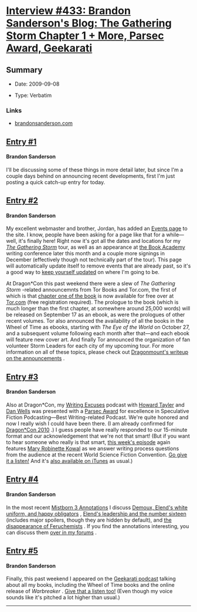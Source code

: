 # [Interview #433: Brandon Sanderson's Blog: The Gathering Storm Chapter 1 + More, Parsec Award, Geekarati](https://www.theoryland.com/intvmain.php?i=433)

## Summary

- Date: 2009-09-08

- Type: Verbatim

### Links

- [brandonsanderson.com](http://brandonsanderson.com/blog/822/Tour-The-Gathering-Storm-Chapter-1--More-Parsec-Award-Geekarati)


## [Entry #1](https://www.theoryland.com/intvmain.php?i=433#1)

#### Brandon Sanderson

I'll be discussing some of these things in more detail later, but since I'm a couple days behind on announcing recent developments, first I'm just posting a quick catch-up entry for today.

## [Entry #2](https://www.theoryland.com/intvmain.php?i=433#2)

#### Brandon Sanderson

My excellent webmaster and brother, Jordan, has added an
[Events page](http://www.brandonsanderson.com/events)
to the site. I know, people have been asking for a page like that for a while—well, it's finally here! Right now it's got all the dates and locations for my
[*The Gathering Storm*](http://brandonsanderson.com/book/The-Gathering-Storm)
tour, as well as an appearance at
[the Book Academy](http://www.uvsc.edu/conted/c&w/bookacademy/)
writing conference later this month and a couple more signings in December (effectively though not technically part of the tour). This page will automatically update itself to remove events that are already past, so it's a good way to
[keep yourself updated](http://www.brandonsanderson.com/events)
on where I'm going to be.

At Dragon\*Con this past weekend there were a slew of
*The Gathering Storm*
-related announcemnts from Tor Books and Tor.com, the first of which is that
[chapter one of the book](http://www.tor.com/index.php?option=com_content&view=story&id=53532)
is now available for free over at
[Tor.com](http://www.tor.com/index.php?option=com_content&view=story&id=53532)
(free registration required). The prologue to the book (which is much longer than the first chapter, at somewhere around 25,000 words) will be released on September 17 as an ebook, as were the prologues of other recent volumes. Tor also announced the availability of all the books in the Wheel of Time as ebooks, starting with
*The Eye of the World*
on October 27, and a subsequent volume following each month after that—and each ebook will feature new cover art. And finally Tor announced the organization of fan volunteer Storm Leaders for each city of my upcoming tour. For more information on all of these topics, please check out
[Dragonmount's writeup on the announcements](http://www.dragonmount.com/News/?p=641)
.

## [Entry #3](https://www.theoryland.com/intvmain.php?i=433#3)

#### Brandon Sanderson

Also at Dragon\*Con, my
[Writing Excuses](http://www.writingexcuses.com/)
podcast with
[Howard Tayler](http://www.schlockmercenary.com/)
and
[Dan Wells](http://www.fearfulsymmetry.net/)
was presented with a
[Parsec Award](http://www.parsecawards.com/)
for excellence in Speculative Fiction Podcasting—Best Writing-related Podcast. We're quite honored and now I really wish I could have been there. (I am already confirmed for
[Dragon\*Con 2010](http://www.dragoncon.org/)
.) I guess people have really responded to our 15-minute format and our acknowledgement that we're not that smart! (But if you want to hear someone who really is that smart,
[this week's episode](http://www.writingexcuses.com/2009/09/06/writing-excuses-season-3-episode-15-writing-process-qa-with-mary-robinette-kowal/)
again features
[Mary Robinette Kowal](http://www.maryrobinettekowal.com/)
as we answer writing process questions from the audience at the recent World Science Fiction Convention.
[Go give it a listen!](http://www.writingexcuses.com/2009/09/06/writing-excuses-season-3-episode-15-writing-process-qa-with-mary-robinette-kowal/)
And it's
[also available on iTunes](http://itunes.apple.com/WebObjects/MZStore.woa/wa/viewPodcast?i=59710053&id=273926976)
as usual.)

## [Entry #4](https://www.theoryland.com/intvmain.php?i=433#4)

#### Brandon Sanderson

In the most recent
[Mistborn 3 Annotations](http://brandonsanderson.com/annotation/book/Mistborn%203)
I discuss
[Demoux, Elend's white uniform, and happy obligators](http://brandonsanderson.com/annotation/283/Mistborn-3-Chapter-Twenty-One)
,
[Elend's leadership and the number sixteen](http://brandonsanderson.com/annotation/284/Mistborn-3-Chapter-Twenty-One-Part-2)
(includes major spoilers, though they are hidden by default), and
[the disappearance of Feruchemists](http://brandonsanderson.com/annotation/285/Mistborn-3-Chapter-Twenty-Two)
. If you find the annotations interesting, you can discuss them
[over in my forums](http://www.timewastersguide.com/forum/index.php?board=14.0)
.

## [Entry #5](https://www.theoryland.com/intvmain.php?i=433#5)

#### Brandon Sanderson

Finally, this past weekend I appeared on the
[Geekarati podcast](http://www.blogtalkradio.com/Geekerati/2009/09/07/Brandon-Sanderson-Talks-Fantasy)
talking about all my books, including the Wheel of Time books and the online release of
*Warbreaker*
.
[Give that a listen too!](http://www.blogtalkradio.com/Geekerati/2009/09/07/Brandon-Sanderson-Talks-Fantasy)
(Even though my voice sounds like it's pitched a lot higher than usual.)


---

